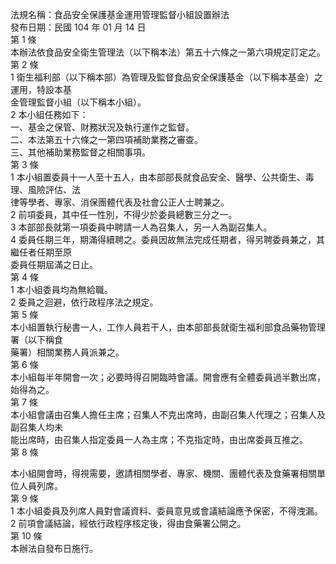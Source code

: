 法規名稱：食品安全保護基金運用管理監督小組設置辦法  
發布日期：民國 104 年 01 月 14 日  
第 1 條  
本辦法依食品安全衛生管理法（以下稱本法）第五十六條之一第六項規定訂定之。  
第 2 條  
1 衛生福利部（以下稱本部）為管理及監督食品安全保護基金（以下稱本基金）之運用，特設本基  
金管理監督小組（以下稱本小組）。  
2 本小組任務如下：  
一、基金之保管、財務狀況及執行運作之監督。  
二、本法第五十六條之一第四項補助業務之審查。  
三、其他補助業務監督之相關事項。  
第 3 條  
1 本小組置委員十一人至十五人，由本部部長就食品安全、醫學、公共衛生、毒理、風險評估、法  
律等學者、專家、消保團體代表及社會公正人士聘兼之。  
2 前項委員，其中任一性別，不得少於委員總數三分之一。  
3 本部部長就第一項委員中聘請一人為召集人，另一人為副召集人。  
4 委員任期三年，期滿得續聘之。委員因故無法完成任期者，得另聘委員兼之，其繼任者任期至原  
委員任期屆滿之日止。  
第 4 條  
1 本小組委員均為無給職。  
2 委員之迴避，依行政程序法之規定。  
第 5 條  
本小組置執行秘書一人，工作人員若干人，由本部部長就衛生福利部食品藥物管理署（以下稱食  
藥署）相關業務人員派兼之。  
第 6 條  
本小組每半年開會一次；必要時得召開臨時會議。開會應有全體委員過半數出席，始得為之。  
第 7 條  
本小組會議由召集人擔任主席；召集人不克出席時，由副召集人代理之；召集人及副召集人均未  
能出席時，由召集人指定委員一人為主席；不克指定時，由出席委員互推之。  
第 8 條  


本小組開會時，得視需要，邀請相關學者、專家、機關、團體代表及食藥署相關單位人員列席。  
第 9 條  
1 本小組委員及列席人員對會議資料、委員意見或會議結論應予保密，不得洩漏。  
2 前項會議結論，經依行政程序核定後，得由食藥署公開之。  
第 10 條  
本辦法自發布日施行。  



